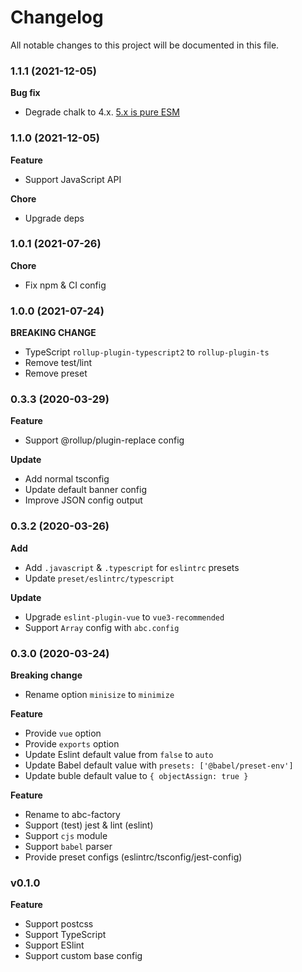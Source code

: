# Changelog

All notable changes to this project will be documented in this file.

### 1.1.1 (2021-12-05)

**Bug fix**

- Degrade chalk to 4.x. [5.x is pure ESM](https://github.com/chalk/chalk/releases/tag/v5.0.0)

### 1.1.0 (2021-12-05)

**Feature**

- Support JavaScript API

**Chore**

- Upgrade deps

### 1.0.1 (2021-07-26)

**Chore**

- Fix npm & CI config

### 1.0.0 (2021-07-24)

**BREAKING CHANGE**

- TypeScript `rollup-plugin-typescript2` to `rollup-plugin-ts`
- Remove test/lint
- Remove preset

### 0.3.3 (2020-03-29)

**Feature**

- Support @rollup/plugin-replace config

**Update**

- Add normal tsconfig
- Update default banner config
- Improve JSON config output

### 0.3.2 (2020-03-26)

**Add**

- Add `.javascript` & `.typescript` for `eslintrc` presets
- Update `preset/eslintrc/typescript`

**Update**

- Upgrade `eslint-plugin-vue` to `vue3-recommended`
- Support `Array` config with `abc.config`

### 0.3.0 (2020-03-24)

**Breaking change**

- Rename option `minisize` to `minimize`

**Feature**

- Provide `vue` option
- Provide `exports` option
- Update Eslint default value from `false` to `auto`
- Update Babel default value with `presets: ['@babel/preset-env']`
- Update buble default value to `{ objectAssign: true }`

**Feature**

- Rename to abc-factory
- Support (test) jest & lint (eslint)
- Support `cjs` module
- Support `babel` parser
- Provide preset configs (eslintrc/tsconfig/jest-config)

### v0.1.0

**Feature**

- Support postcss
- Support TypeScript
- Support ESlint
- Support custom base config
